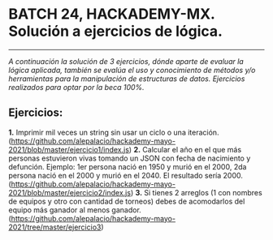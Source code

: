 # BATCH 24, HACKADEMY-MX. Solución a ejercicios de lógica.
---
*A continuación la solución de 3 ejercicios, dónde aparte de evaluar la lógica aplicada, también se evalúa el uso y conocimiento de métodos y/o herramientas para la manipulación de estructuras de datos.*
*Ejercicios realizados para optar por la beca 100%.*
## Ejercicios:
**1.** Imprimir mil veces un string sin usar un ciclo o una iteración. (https://github.com/alepalacio/hackademy-mayo-2021/blob/master/ejercicio1/index.js)
**2.** Calcular el año en el que más personas estuvieron vivas tomando un JSON con fecha de nacimiento y defunción. Ejemplo: 1er persona nació en 1950 y murió en el 2000, 2da persona nació en el 2000 y murió en el 2040. El resultado sería 2000. (https://github.com/alepalacio/hackademy-mayo-2021/blob/master/ejercicio2/index.js)
**3.** Si tienes 2 arreglos (1 con nombres de equipos y otro con cantidad de torneos) debes de acomodarlos del equipo más ganador al menos ganador. (https://github.com/alepalacio/hackademy-mayo-2021/tree/master/ejercicio3)
